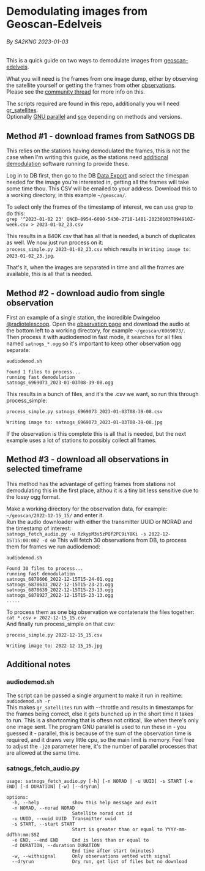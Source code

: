 # Demodulating images from Geoscan-Edelveis
###### By SA2KNG 2023-01-03

This is a quick guide on two ways to demodulate images from 
[geoscan-edelveis](https://dashboard.satnogs.org/d/9DnJFFO4z/geoscan-edelveis).

What you will need is the frames from one image dump, either by observing the satellite yourself or getting the frames
from other [observations](https://network.satnogs.org/observations/?future=0&bad=0&failed=0&norad=53385).<br>
Please see the [community thread](https://community.libre.space/t/geoscan-edelveis-mission/9644) for more info on this.

The scripts required are found in this repo, additionally you will need 
[gr_satellites](https://gr-satellites.readthedocs.io/en/latest/installation_intro.html).<br> 
Optionally [GNU parallel](https://www.gnu.org/software/parallel/) 
and [sox](https://sox.sourceforge.net/) depending on methods and versions.

## Method #1 - download frames from SatNOGS DB
This relies on the stations having demodulated the frames, this is not the case when I'm writing this guide, as the 
stations need [additional demodulation](https://github.com/kng/satnogs_gr-satellites) software running to provide these.

Log in to DB first, then go to the DB [Data Export](https://db.satnogs.org/satellite/QNCD-8954-6090-5430-2718#data) and 
select the timespan needed for the image you’re interested in, getting all the frames will take some time thou. 
This CSV will be emailed to your address. Download this to a working directory, in this example `~/geoscan/`.<br>

To select only the frames of the timestamp of interest, we can use grep to do this:<br>
`grep '^2023-01-02 23' QNCD-8954-6090-5430-2718-1481-20230103T094910Z-week.csv > 2023-01-02_23.csv`<br>

This results in a 840K csv that has all that is needed, a bunch of duplicates as well. We now just run process on it:<br>
`process_simple.py 2023-01-02_23.csv` which results in `Writing image to: 2023-01-02_23.jpg`.<br>

That's it, when the images are separated in time and all the frames are available, this is all that is needed.

## Method #2 - download audio from single observation
First an example of a single station, the incredible Dwingeloo [@radiotelescoop](https://twitter.com/radiotelescoop).
Open the [observation page](https://network.satnogs.org/observations/6969073/) and download the audio at the bottom left
to a working directory, for example `~/geoscan/6969073/`.<br>
Then process it with audiodemod in fast mode, it searches for all files named `satnogs_*.ogg` so it's important to keep
other observation ogg separate:<br>
```commandline
audiodemod.sh 

Found 1 files to process...
running fast demodulation
satnogs_6969073_2023-01-03T08-39-08.ogg
```
This results in a bunch of files, and it's the .csv we want, so run this through process_simple:<br>
```commandline
process_simple.py satnogs_6969073_2023-01-03T08-39-08.csv

Writing image to: satnogs_6969073_2023-01-03T08-39-08.jpg
```
If the observation is this complete this is all that is needed, but the next example uses a lot of stations to possibly 
collect all frames.

## Method #3 - download all observations in selected timeframe 
This method has the advantage of getting frames from stations not demodulating this in the first place, 
althou it is a tiny bit less sensitive due to the lossy ogg format.

Make a working directory for the observation data, for example: `~/geoscan/2022-12-15_15/` and enter it.<br>
Run the audio downloader with either the transmitter UUID or NORAD and the timestamp of interest:<br>
`satnogs_fetch_audio.py -u RzkypM3s5zPQf2PC9iY8Ki -s 2022-12-15T15:00:00Z -d 60`
This will fetch 30 observations from DB, to process them for frames we run audiodemod:<br>
```commandline
audiodemod.sh 

Found 30 files to process...
running fast demodulation
satnogs_6878606_2022-12-15T15-24-01.ogg
satnogs_6878633_2022-12-15T15-23-21.ogg
satnogs_6878639_2022-12-15T15-23-13.ogg
satnogs_6878927_2022-12-15T15-23-13.ogg
.....
```
To process them as one big observation we contatenate the files together:<br>
`cat *.csv > 2022-12-15_15.csv`<br>
And finally run process_simple on that csv:<br>
```commandline
process_simple.py 2022-12-15_15.csv 

Writing image to: 2022-12-15_15.jpg
```

## Additional notes

### audiodemod.sh
The script can be passed a single argument to make it run in realtime: `audiodemod.sh -r`<br>
This makes `gr_satellites` run with --throttle and results in timestamps for the frames being correct, else it gets
bunched up in the short time it takes to run. This is a shortcoming that is oftesn not critical, like when there's only
one image sent. The program GNU parallel is used to run these in - you guessed it - parallel, this is because of the
sum of the observation time is required, and it draws very little cpu, so the main limit is memory. Feel free to adjust
the `-j20` parameter here, it's the number of parallel processes that are allowed at the same time.

### satnogs_fetch_audio.py
```commandline
usage: satnogs_fetch_audio.py [-h] [-n NORAD | -u UUID] -s START [-e END] [-d DURATION] [-w] [--dryrun]

options:
  -h, --help            show this help message and exit
  -n NORAD, --norad NORAD
                        Satellite norad cat id
  -u UUID, --uuid UUID  Transmitter uuid
  -s START, --start START
                        Start is greater than or equal to YYYY-mm-ddThh:mm:SSZ
  -e END, --end END     End is less than or equal to
  -d DURATION, --duration DURATION
                        End time after start (minutes)
  -w, --withsignal      Only observations vetted with signal
  --dryrun              Dry run, get list of files but no download

```